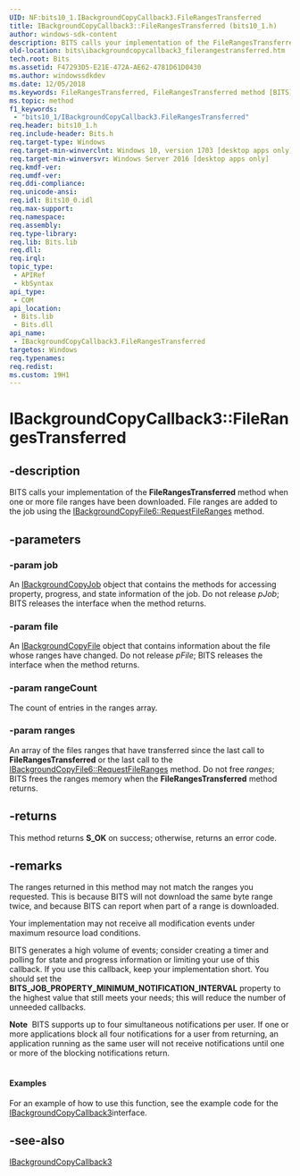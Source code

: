 ```yaml
---
UID: NF:bits10_1.IBackgroundCopyCallback3.FileRangesTransferred
title: IBackgroundCopyCallback3::FileRangesTransferred (bits10_1.h)
author: windows-sdk-content
description: BITS calls your implementation of the FileRangesTransferred method when one or more file ranges have been downloaded. File ranges are added to the job using the IBackgroundCopyFile6::RequestFileRanges method.
old-location: bits\ibackgroundcopycallback3_filerangestransferred.htm
tech.root: Bits
ms.assetid: F47293D5-E21E-472A-AE62-4781D61D0430
ms.author: windowssdkdev
ms.date: 12/05/2018
ms.keywords: FileRangesTransferred, FileRangesTransferred method [BITS], FileRangesTransferred method [BITS],IBackgroundCopyCallback3 interface, IBackgroundCopyCallback3 interface [BITS],FileRangesTransferred method, IBackgroundCopyCallback3.FileRangesTransferred, IBackgroundCopyCallback3::FileRangesTransferred, bits.ibackgroundcopycallback3_filerangestransferred, bits10_1/IBackgroundCopyCallback3::FileRangesTransferred
ms.topic: method
f1_keywords: 
 - "bits10_1/IBackgroundCopyCallback3.FileRangesTransferred"
req.header: bits10_1.h
req.include-header: Bits.h
req.target-type: Windows
req.target-min-winverclnt: Windows 10, version 1703 [desktop apps only]
req.target-min-winversvr: Windows Server 2016 [desktop apps only]
req.kmdf-ver: 
req.umdf-ver: 
req.ddi-compliance: 
req.unicode-ansi: 
req.idl: Bits10_0.idl
req.max-support: 
req.namespace: 
req.assembly: 
req.type-library: 
req.lib: Bits.lib
req.dll: 
req.irql: 
topic_type:
 - APIRef
 - kbSyntax
api_type:
 - COM
api_location:
 - Bits.lib
 - Bits.dll
api_name:
 - IBackgroundCopyCallback3.FileRangesTransferred
targetos: Windows
req.typenames: 
req.redist: 
ms.custom: 19H1
---
```


# IBackgroundCopyCallback3::FileRangesTransferred


## -description


BITS calls your implementation of the <b>FileRangesTransferred</b> method when one or more file ranges have been downloaded.  File ranges are added to the job using the <a href="https://docs.microsoft.com/windows/desktop/api/bits10_1/nf-bits10_1-ibackgroundcopyfile6-requestfileranges">IBackgroundCopyFile6::RequestFileRanges</a> method.


## -parameters




### -param job

An <a href="https://docs.microsoft.com/windows/desktop/api/bits/nn-bits-ibackgroundcopyjob">IBackgroundCopyJob</a> object that contains the  methods for accessing property, progress, and state information of the job. Do not release <i>pJob</i>; BITS releases the interface when the method returns.


### -param file

An <a href="https://docs.microsoft.com/windows/desktop/api/bits/nn-bits-ibackgroundcopyfile">IBackgroundCopyFile</a> object that contains information about the file whose ranges have changed. Do not release <i>pFile</i>; BITS releases the interface when the method returns.


### -param rangeCount

The count of entries in the ranges array.


### -param ranges

An array of the files ranges that have transferred since the last call to <b>FileRangesTransferred</b>  or the last call to the <a href="https://docs.microsoft.com/windows/desktop/api/bits10_1/nf-bits10_1-ibackgroundcopyfile6-requestfileranges">IBackgroundCopyFile6::RequestFileRanges</a> method. Do not free <i>ranges</i>; BITS frees the ranges memory when the <b>FileRangesTransferred</b> method returns. 


## -returns



This method returns <b>S_OK</b> on success; otherwise, returns an error code.




## -remarks



The ranges returned in this method may not match the ranges you requested.  This is because BITS will not download the same byte range twice, and because BITS can report when part of a range is downloaded.

Your implementation may not receive all modification events under maximum resource load conditions.

BITS generates a high volume of events; consider creating a timer and polling for state and progress information or limiting your use of this callback. If you use this callback, keep your implementation short.  You should set the <b>BITS_JOB_PROPERTY_MINIMUM_NOTIFICATION_INTERVAL</b> property to the highest value that still meets your needs; this will reduce the number of unneeded callbacks.


<div class="alert"><b>Note</b>  BITS supports up to four simultaneous notifications per user. If one or more applications block all four notifications for a user from returning, an application running as the same user will not receive notifications until one or more of the blocking notifications return. 
</div>
<div> </div>

#### Examples

For an example of how to use this function, see the example code for the <a href="https://docs.microsoft.com/windows/desktop/api/bits10_1/nn-bits10_1-ibackgroundcopycallback3">IBackgroundCopyCallback3</a>interface.

<div class="code"></div>



## -see-also




<a href="https://docs.microsoft.com/windows/desktop/api/bits10_1/nn-bits10_1-ibackgroundcopycallback3">IBackgroundCopyCallback3</a>
 

 

